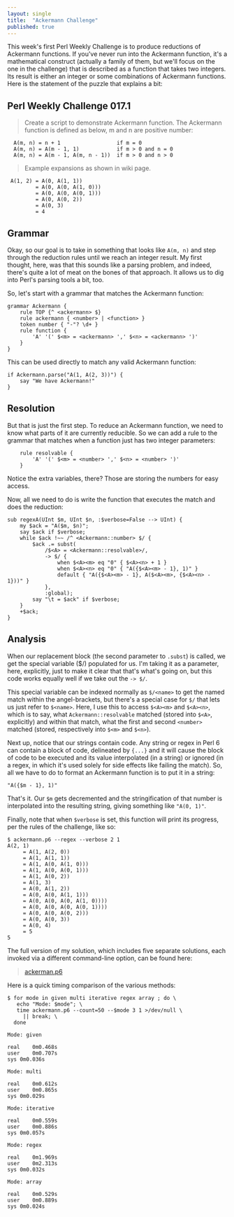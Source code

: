 ```yaml
---
layout: single
title:  "Ackermann Challenge"
published: true
---
```


This week's first Perl Weekly Challenge is to produce reductions of Ackermann
functions. If you've never run into the Ackermann function, it's a
mathematical construct (actually a family of them, but we'll focus on the
one in the challenge) that is described as a function that takes two
integers. Its result is either an integer or some combinations of
Ackermann functions. Here is the statement of the puzzle that explains a
bit:

## Perl Weekly Challenge 017.1

> Create a script to demonstrate Ackermann function. The Ackermann function is defined as below, m and n are positive number:

```
  A(m, n) = n + 1                  if m = 0
  A(m, n) = A(m - 1, 1)            if m > 0 and n = 0
  A(m, n) = A(m - 1, A(m, n - 1))  if m > 0 and n > 0
```

> Example expansions as shown in wiki page.

```
 A(1, 2) = A(0, A(1, 1))
         = A(0, A(0, A(1, 0)))
         = A(0, A(0, A(0, 1)))
         = A(0, A(0, 2))
         = A(0, 3)
         = 4
```

## Grammar

Okay, so our goal is to take in something that looks like `A(m, n)` and step
through the reduction rules until we reach an integer result. My first
thought, here, was that this sounds like a parsing problem, and indeed,
there's quite a lot of meat on the bones of that approach. It allows us to
dig into Perl's parsing tools a bit, too.

So, let's start with a grammar that matches the Ackermann function:

```
grammar Ackermann {
	rule TOP {^ <ackermann> $}
	rule ackermann { <number> | <function> }
	token number { "-"? \d+ }
	rule function {
		'A' '(' $<m> = <ackermann> ',' $<n> = <ackermann> ')'
	}
}
```

This can be used directly to match any valid Ackermann function:

```
if Ackermann.parse("A(1, A(2, 3))") {
	say "We have Ackermann!"
}
```

## Resolution

But that is just the first step. To reduce an Ackermann function, we need
to know what parts of it are currently reducible. So we can add a rule to the grammar that
matches when a function just has two integer parameters:


```
	rule resolvable {
		'A' '(' $<m> = <number> ',' $<n> = <number> ')'
	}
```

Notice the extra variables, there? Those are storing the numbers for easy
access.

Now, all we need to do is write the function that executes the match and
does the reduction:

```
sub regexA(UInt $m, UInt $n, :$verbose=False --> UInt) {
	my $ack = "A($m, $n)";
	say $ack if $verbose;
	while $ack !~~ /^ <Ackermann::number> $/ {
		$ack .= subst(
			/$<A> = <Ackermann::resolvable>/, 
			-> $/ {
				when $<A><m> eq "0" { $<A><n> + 1 }
				when $<A><n> eq "0" { "A({$<A><m> - 1}, 1)" }
				default { "A({$<A><m> - 1}, A($<A><m>, {$<A><n> - 1}))" }
			},
			:global);
		say "\t = $ack" if $verbose;
	}
	+$ack;
}
```

## Analysis

When our replacement block (the second parameter to `.subst`) is called,
we get the special variable ($/) populated for us. I'm taking it as a
parameter, here, explicitly, just to make it clear that that's what's
going on, but this code works equally well if we take out the `-> $/`.

This special variable can be indexed normally as `$/<name>` to get the
named match within the angel-brackets, but there's a special case for `$/`
that lets us just refer to `$<name>`. Here, I use this to access
`$<A><m>` and `$<A><n>`, which is to say, what `Ackermann::resolvable`
matched (stored into `$<A>`, explicitly) and within that match, what
the first and second `<number>` matched (stored, respectively into
`$<m>` and `$<n>`).

Next up, notice that our strings contain code. Any string or regex in Perl 6
can contain a block of code, delineated by `{...}` and it will cause
the block of code to be executed and its value interpolated (in a string) or
ignored (in a regex, in which it's used solely for side effects like failing
the match). So, all we have to do to format an Ackermann function is to put
it in a string:

```
"A({$m - 1}, 1)"
```

That's it. Our `$m` gets decremented and the stringification of that number
is interpolated into the resulting string, giving something like
`"A(0, 1)"`.

Finally, note that when `$verbose` is set, this function will print its
progress, per the rules of the challenge, like so:

```
$ ackermann.p6 --regex --verbose 2 1
A(2, 1)
	 = A(1, A(2, 0))
	 = A(1, A(1, 1))
	 = A(1, A(0, A(1, 0)))
	 = A(1, A(0, A(0, 1)))
	 = A(1, A(0, 2))
	 = A(1, 3)
	 = A(0, A(1, 2))
	 = A(0, A(0, A(1, 1)))
	 = A(0, A(0, A(0, A(1, 0))))
	 = A(0, A(0, A(0, A(0, 1))))
	 = A(0, A(0, A(0, 2)))
	 = A(0, A(0, 3))
	 = A(0, 4)
	 = 5
5
```

The full version of my solution, which includes five separate solutions,
each invoked via a different command-line option, can be found
here:

> [ackerman.p6](https://github.com/ajs/tools/blob/master/puzzles/perlweeklychallenge/ackermann.p6)

Here is a quick timing comparison of the various methods:

```
$ for mode in given multi iterative regex array ; do \
   echo "Mode: $mode"; \
   time ackermann.p6 --count=50 --$mode 3 1 >/dev/null \
     || break; \
  done

Mode: given

real	0m0.468s
user	0m0.707s
sys	0m0.036s

Mode: multi

real	0m0.612s
user	0m0.865s
sys	0m0.029s

Mode: iterative

real	0m0.559s
user	0m0.886s
sys	0m0.057s

Mode: regex

real	0m1.969s
user	0m2.313s
sys	0m0.032s

Mode: array

real	0m0.529s
user	0m0.889s
sys	0m0.024s
```
